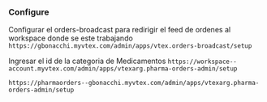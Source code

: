 ### Configure

Configurar el orders-broadcast para redirigir el feed de ordenes al workspace donde se este trabajando
`https://gbonacchi.myvtex.com/admin/apps/vtex.orders-broadcast/setup`

Ingresar el id de la categoria de Medicamentos
`https://workspace--account.myvtex.com/admin/apps/vtexarg.pharma-orders-admin/setup`

`https://pharmaorders--gbonacchi.myvtex.com/admin/apps/vtexarg.pharma-orders-admin/setup`
